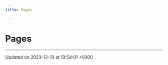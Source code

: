 ```yaml
---
title: Pages

---
```


# Pages







-------------------------------

Updated on 2023-12-13 at 13:54:01 +0300
